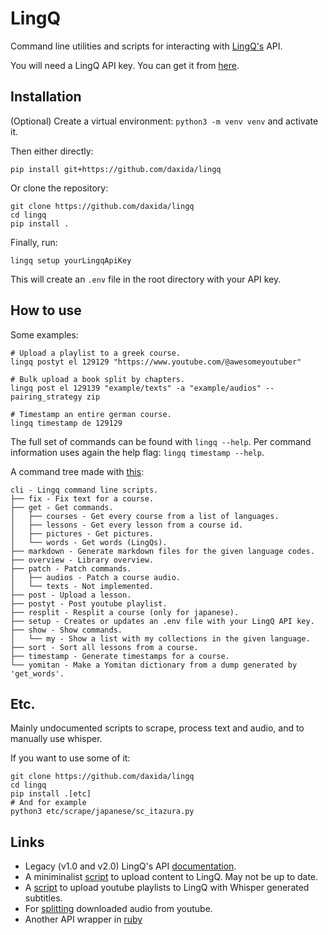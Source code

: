 # LingQ

Command line utilities and scripts for interacting with [LingQ's](https://www.lingq.com/) API.

You will need a LingQ API key. You can get it from [here](https://www.lingq.com/en/accounts/apikey/).

## Installation

(Optional) Create a virtual environment: `python3 -m venv venv` and activate it.

Then either directly:
```
pip install git+https://github.com/daxida/lingq
```
Or clone the repository:
```
git clone https://github.com/daxida/lingq
cd lingq
pip install .
```

Finally, run:
```
lingq setup yourLingqApiKey
```
This will create an `.env` file in the root directory with your API key.

## How to use

Some examples:
```
# Upload a playlist to a greek course.
lingq postyt el 129129 "https://www.youtube.com/@awesomeyoutuber"

# Bulk upload a book split by chapters.
lingq post el 129139 "example/texts" -a "example/audios" --pairing_strategy zip

# Timestamp an entire german course.
lingq timestamp de 129129
```

The full set of commands can be found with `lingq --help`. 
Per command information uses again the help flag: `lingq timestamp --help`.

A command tree made with [this](https://github.com/whwright/click-command-tree):
```
cli - Lingq command line scripts.
├── fix - Fix text for a course.
├── get - Get commands.
│   ├── courses - Get every course from a list of languages.
│   ├── lessons - Get every lesson from a course id.
│   ├── pictures - Get pictures.
│   └── words - Get words (LingQs).
├── markdown - Generate markdown files for the given language codes.
├── overview - Library overview.
├── patch - Patch commands.
│   ├── audios - Patch a course audio.
│   └── texts - Not implemented.
├── post - Upload a lesson.
├── postyt - Post youtube playlist.
├── resplit - Resplit a course (only for japanese).
├── setup - Creates or updates an .env file with your LingQ API key.
├── show - Show commands.
│   └── my - Show a list with my collections in the given language.
├── sort - Sort all lessons from a course.
├── timestamp - Generate timestamps for a course.
└── yomitan - Make a Yomitan dictionary from a dump generated by 'get_words'.
```

## Etc.

Mainly undocumented scripts to scrape, process text and audio, and to manually use whisper.

If you want to use some of it:

```
git clone https://github.com/daxida/lingq
cd lingq
pip install .[etc]
# And for example
python3 etc/scrape/japanese/sc_itazura.py
```

## Links

- Legacy (v1.0 and v2.0) LingQ's API [documentation](https://www.lingq.com/apidocs/index.html).
- A miniminalist [script](https://github.com/paulywill/lingq_upload) to upload content to LingQ. May not be up to date.
- A [script](https://github.com/justbrendo/lingq-yt) to upload youtube playlists to LingQ with Whisper generated subtitles.
- For [splitting](https://gist.github.com/Ashwinning/a9677b5b3afa426667d979b36c019b04) downloaded audio from youtube.
- Another API wrapper in [ruby](https://github.com/evizitei/lingq)

